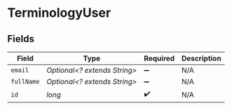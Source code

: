 # TerminologyUser


## Fields

| Field                        | Type                         | Required                     | Description                  |
| ---------------------------- | ---------------------------- | ---------------------------- | ---------------------------- |
| `email`                      | *Optional<? extends String>* | :heavy_minus_sign:           | N/A                          |
| `fullName`                   | *Optional<? extends String>* | :heavy_minus_sign:           | N/A                          |
| `id`                         | *long*                       | :heavy_check_mark:           | N/A                          |